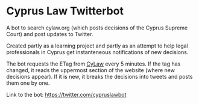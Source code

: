 # Cyprus Law Twitterbot

A bot to search cylaw.org (which posts decisions of the Cyprus Supreme Court) and post updates to Twitter.

Created partly as a learning project and partly as an attempt to help legal professionals in Cyprus get instanteneous notifications of new decisions.

The bot requests the ETag from <a href='http://www.cylaw.org/updates.html'>CyLaw</a> every 5 minutes. If the tag has changed, it reads the uppermost section of the website (where new decisions appear). If it is new, it breaks the decisions into tweets and posts them one by one.

Link to the bot: https://twitter.com/cypruslawbot
